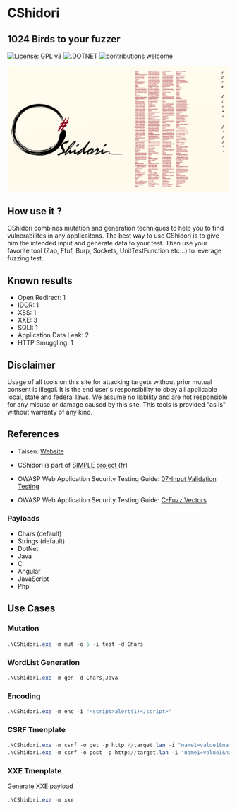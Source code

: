 # CShidori 

## 1024 Birds to your fuzzer

[![License: GPL v3](https://img.shields.io/badge/License-GPLv3-blue.svg)](https://www.gnu.org/licenses/gpl-3.0)
![.DOTNET](https://github.com/Aif4thah/CShidori/actions/workflows/dotnet.yml/badge.svg?branch=main)
[![contributions welcome](https://img.shields.io/badge/contributions-welcome-brightgreen.svg?style=flat)](https://github.com/dwyl/esta/issues)

![Banner](CShidori.png)

## How use it ?

CShidori combines mutation and generation techniques to help you to find vulnerabilites in any applicaitons.
The best way to use CShidori is to give him the intended input and generate data to your test.
Then use your favorite tool (Zap, Ffuf, Burp, Sockets, UnitTestFunction etc...) to leverage fuzzing test.

## Known results

* Open Redirect: 1
* IDOR: 1
* XSS: 1
* XXE: 3
* SQLI: 1
* Application Data Leak: 2
* HTTP Smuggling: 1

## Disclaimer

Usage of all tools on this site for attacking targets without prior mutual consent is illegal. It is the end user's responsibility to obey all applicable local, state and federal laws. We assume no liability and are not responsible for any misuse or damage caused by this site. This tools is provided "as is" without warranty of any kind.

## References

* Taisen: [Website](https://taisen.fr)

* CShidori is part of [SIMPLE project (fr)](https://github.com/Aif4thah/SIMPLE)

* OWASP Web Application Security Testing Guide: [07-Input Validation Testing](https://owasp.org/www-project-web-security-testing-guide/latest/4-Web_Application_Security_Testing/07-Input_Validation_Testing/)

* OWASP Web Application Security Testing Guide: [C-Fuzz Vectors](https://owasp.org/www-project-web-security-testing-guide/v41/6-Appendix/C-Fuzz_Vectors#replacive-fuzzing)

### Payloads

* Chars (default)
* Strings (default)
* DotNet
* Java
* C
* Angular
* JavaScript
* Php

## Use Cases

### Mutation

```powershell
.\CShidori.exe -m mut -o 5 -i test -d Chars
```

### WordList Generation

```powershell
.\CShidori.exe -m gen -d Chars,Java
```

### Encoding

```powershell
.\CShidori.exe -m enc -i "<script>alert(1)</script>"
```

### CSRF Tmenplate

```powershell
.\CShidori.exe -m csrf -o get -p http://target.lan -i "name1=value1&name2=value2"
.\CShidori.exe -m csrf -o post -p http://target.lan -i "name1=value1&name2=value2"

```

### XXE Tmenplate

Generate XXE payload

```powershell
.\CShidori.exe -m xxe
```
